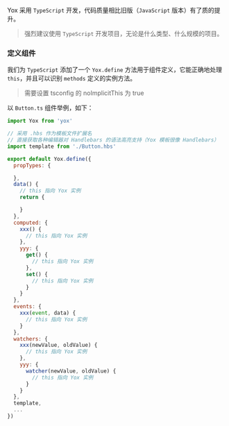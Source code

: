 Yox 采用 `TypeScript` 开发，代码质量相比旧版（`JavaScript` 版本）有了质的提升。

> 强烈建议使用 `TypeScript` 开发项目，无论是什么类型、什么规模的项目。

### 定义组件

我们为 `TypeScript` 添加了一个 `Yox.define` 方法用于组件定义，它能正确地处理 `this`，并且可以识别 `methods` 定义的实例方法。

> 需要设置 tsconfig 的 noImplicitThis 为 true

以 `Button.ts` 组件举例，如下：

```js
import Yox from 'yox'

// 采用 .hbs 作为模板文件扩展名
// 直接获取各种编辑器对 Handlebars 的语法高亮支持（Yox 模板很像 Handlebars）
import template from './Button.hbs'

export default Yox.define({
  propTypes: {

  },
  data() {
    // this 指向 Yox 实例
    return {

    }
  },
  computed: {
    xxx() {
      // this 指向 Yox 实例
    },
    yyy: {
      get() {
        // this 指向 Yox 实例
      },
      set() {
        // this 指向 Yox 实例
      }
    }
  },
  events: {
    xxx(event, data) {
      // this 指向 Yox 实例
    }
  },
  watchers: {
    xxx(newValue, oldValue) {
      // this 指向 Yox 实例
    },
    yyy: {
      watcher(newValue, oldValue) {
        // this 指向 Yox 实例
      }
    }
  },
  template,
  ...
})
```